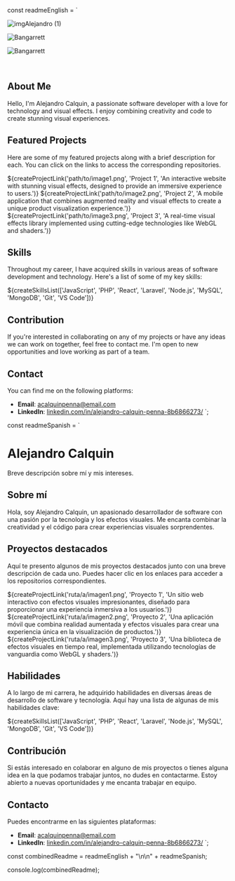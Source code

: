 const readmeEnglish = `

![imgAlejandro (1)](https://github.com/Bangarrett/Bangarrett/assets/126791771/15b400ff-845f-4db6-b0f3-955d254e8cc9)

<p><img align="center" src="https://github-readme-stats.vercel.app/api/top-langs?username=Bangarrett&show_icons=true&locale=en&layout=compact" alt="Bangarrett" /> </p>
<p><img align="center" src="https://github-readme-streak-stats.herokuapp.com/?user=Bangarrett&" alt="Bangarrett" /></p>


<br>


## About Me

Hello, I'm Alejandro Calquin, a passionate software developer with a love for technology and visual effects. I enjoy combining creativity and code to create stunning visual experiences.

## Featured Projects

Here are some of my featured projects along with a brief description for each. You can click on the links to access the corresponding repositories.

${createProjectLink('path/to/image1.png', 'Project 1', 'An interactive website with stunning visual effects, designed to provide an immersive experience to users.')}
${createProjectLink('path/to/image2.png', 'Project 2', 'A mobile application that combines augmented reality and visual effects to create a unique product visualization experience.')}
${createProjectLink('path/to/image3.png', 'Project 3', 'A real-time visual effects library implemented using cutting-edge technologies like WebGL and shaders.')}

## Skills

Throughout my career, I have acquired skills in various areas of software development and technology. Here's a list of some of my key skills:

${createSkillsList(['JavaScript', 'PHP', 'React', 'Laravel', 'Node.js', 'MySQL', 'MongoDB', 'Git', 'VS Code'])}

## Contribution

If you're interested in collaborating on any of my projects or have any ideas we can work on together, feel free to contact me. I'm open to new opportunities and love working as part of a team.

## Contact

You can find me on the following platforms:

- **Email**: acalquinpenna@email.com
- **LinkedIn**: [linkedin.com/in/alejandro-calquin-penna-8b6866273/](https://www.linkedin.com/in/alejandro-calquin-penna-8b6866273/)
`;

const readmeSpanish = `
# Alejandro Calquin



Breve descripción sobre mí y mis intereses.

## Sobre mí

Hola, soy Alejandro Calquin, un apasionado desarrollador de software con una pasión por la tecnología y los efectos visuales. Me encanta combinar la creatividad y el código para crear experiencias visuales sorprendentes.

## Proyectos destacados

Aquí te presento algunos de mis proyectos destacados junto con una breve descripción de cada uno. Puedes hacer clic en los enlaces para acceder a los repositorios correspondientes.

${createProjectLink('ruta/a/imagen1.png', 'Proyecto 1', 'Un sitio web interactivo con efectos visuales impresionantes, diseñado para proporcionar una experiencia inmersiva a los usuarios.')}
${createProjectLink('ruta/a/imagen2.png', 'Proyecto 2', 'Una aplicación móvil que combina realidad aumentada y efectos visuales para crear una experiencia única en la visualización de productos.')}
${createProjectLink('ruta/a/imagen3.png', 'Proyecto 3', 'Una biblioteca de efectos visuales en tiempo real, implementada utilizando tecnologías de vanguardia como WebGL y shaders.')}

## Habilidades

A lo largo de mi carrera, he adquirido habilidades en diversas áreas de desarrollo de software y tecnología. Aquí hay una lista de algunas de mis habilidades clave:

${createSkillsList(['JavaScript', 'PHP', 'React', 'Laravel', 'Node.js', 'MySQL', 'MongoDB', 'Git', 'VS Code'])}

## Contribución

Si estás interesado en colaborar en alguno de mis proyectos o tienes alguna idea en la que podamos trabajar juntos, no dudes en contactarme. Estoy abierto a nuevas oportunidades y me encanta trabajar en equipo.

## Contacto

Puedes encontrarme en las siguientes plataformas:

- **Email**: acalquinpenna@email.com
- **LinkedIn**: [linkedin.com/in/alejandro-calquin-penna-8b6866273/](https://www.linkedin.com/in/alejandro-calquin-penna-8b6866273/)
`;

const combinedReadme = readmeEnglish + "\n\n" + readmeSpanish;

console.log(combinedReadme);

